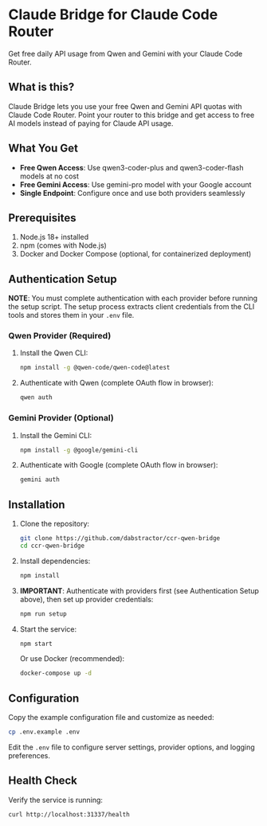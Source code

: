 # Claude Bridge for Claude Code Router

Get free daily API usage from Qwen and Gemini with your Claude Code Router.

## What is this?

Claude Bridge lets you use your free Qwen and Gemini API quotas with Claude Code Router. Point your router to this bridge and get access to free AI models instead of paying for Claude API usage.

## What You Get

- **Free Qwen Access**: Use qwen3-coder-plus and qwen3-coder-flash models at no cost
- **Free Gemini Access**: Use gemini-pro model with your Google account
- **Single Endpoint**: Configure once and use both providers seamlessly

## Prerequisites

1. Node.js 18+ installed
2. npm (comes with Node.js)
3. Docker and Docker Compose (optional, for containerized deployment)

## Authentication Setup

**NOTE**: You must complete authentication with each provider before running the setup script. The setup process extracts client credentials from the CLI tools and stores them in your `.env` file.

### Qwen Provider (Required)

1. Install the Qwen CLI:
   ```bash
   npm install -g @qwen-code/qwen-code@latest
   ```

2. Authenticate with Qwen (complete OAuth flow in browser):
   ```bash
   qwen auth
   ```

### Gemini Provider (Optional)

1. Install the Gemini CLI:
   ```bash
   npm install -g @google/gemini-cli
   ```

2. Authenticate with Google (complete OAuth flow in browser):
   ```bash
   gemini auth
   ```

## Installation

1. Clone the repository:
   ```bash
   git clone https://github.com/dabstractor/ccr-qwen-bridge
   cd ccr-qwen-bridge
   ```

2. Install dependencies:
   ```bash
   npm install
   ```

3. **IMPORTANT**: Authenticate with providers first (see Authentication Setup above), then set up provider credentials:
   ```bash
   npm run setup
   ```

4. Start the service:
   ```bash
   npm start
   ```

   Or use Docker (recommended):
   ```bash
   docker-compose up -d
   ```

## Configuration

Copy the example configuration file and customize as needed:

```bash
cp .env.example .env
```

Edit the `.env` file to configure server settings, provider options, and logging preferences.

## Health Check

Verify the service is running:
```bash
curl http://localhost:31337/health
```